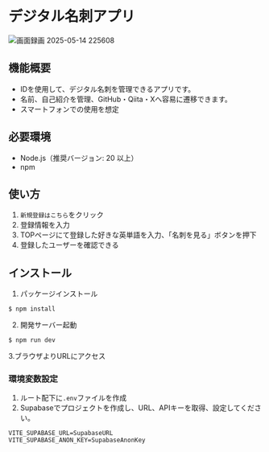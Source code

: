 # デジタル名刺アプリ

![画面録画 2025-05-14 225608](https://github.com/user-attachments/assets/831df3cb-1b8f-4657-80ee-2413dda865c0)

## 機能概要
* IDを使用して、デジタル名刺を管理できるアプリです。
* 名前、自己紹介を管理、GitHub・Qiita・Xへ容易に遷移できます。
* スマートフォンでの使用を想定
  
## 必要環境
* Node.js（推奨バージョン: 20 以上）
* npm

## 使い方
1. `新規登録はこちら`をクリック
2. 登録情報を入力
3. TOPページにて登録した好きな英単語を入力、「名刺を見る」ボタンを押下
4. 登録したユーザーを確認できる

## インストール
1. パッケージインストール
```bash:
$ npm install
```

2. 開発サーバー起動
```bash:
$ npm run dev
```

3.ブラウザよりURLにアクセス

### 環境変数設定
1. ルート配下に`.env`ファイルを作成
2. Supabaseでプロジェクトを作成し、URL、APIキーを取得、設定してください。
```
VITE_SUPABASE_URL=SupabaseURL
VITE_SUPABASE_ANON_KEY=SupabaseAnonKey
```

